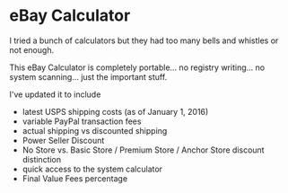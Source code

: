 # eBay Calculator

I tried a bunch of calculators but they had too many bells and whistles or not enough.

This eBay Calculator is completely portable... no registry writing... no system scanning... just the important stuff.


I've updated it to include
- latest USPS shipping costs (as of January 1, 2016)
- variable PayPal transaction fees
- actual shipping vs discounted shipping
- Power Seller Discount
- No Store vs. Basic Store / Premium Store / Anchor Store discount distinction
- quick access to the system calculator
- Final Value Fees percentage




